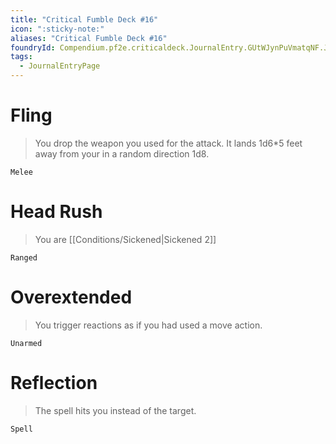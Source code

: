 ```yaml
---
title: "Critical Fumble Deck #16"
icon: ":sticky-note:"
aliases: "Critical Fumble Deck #16"
foundryId: Compendium.pf2e.criticaldeck.JournalEntry.GUtWJynPuVmatqNF.JournalEntryPage.1Xh3F6JINcq67Avv
tags:
  - JournalEntryPage
---
```

# Fling

> You drop the weapon you used for the attack. It lands 1d6\*5 feet away from your in a random direction 1d8.

`Melee`

# Head Rush

> You are [[Conditions/Sickened|Sickened 2]]

`Ranged`

# Overextended

> You trigger reactions as if you had used a move action.

`Unarmed`

# Reflection

> The spell hits you instead of the target.

`Spell`